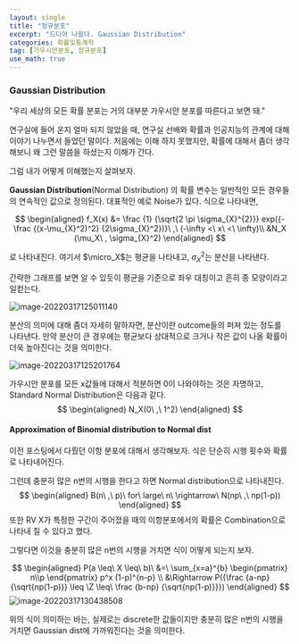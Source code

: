 ```yaml
---
layout: single
title: "정규분포"
excerpt: "드디어 나왔다. Gaussian Distribution"
categories: 확률및통계학
tag: [가우시안분포, 정규분포]
use_math: true
---
```


### Gaussian Distribution

"우리 세상의 모든 확률 분포는 거의 대부분 가우시안 분포를 따른다고 보면 돼."

연구실에 들어 온지 얼마 되지 않았을 때, 연구실 선배와 확률과 인공지능의 관계에 대해 이야기 나누면서 들었던 말이다. 처음에는 이해 하지 못했지만, 확률에 대해서 좀더 생각해보니 왜 그런 말씀을 하셨는지 이해가 간다. 

그럼 내가 어떻게 이해했는지 살펴보자.



**Gaussian Distribution**(Normal Distribution) 의 확률 변수는 일반적인 모든 경우들의 연속적인 값으로 정의된다. 대표적인 예로 Noise가 있다. 식으로 나타내면,

$$
\begin{aligned}
f_X(x) &= \frac {1} {\sqrt{2 \pi \sigma_{X}^{2}}} exp({-\frac {(x-\mu_{X}^2)^2} {2\sigma_{X}^2})}\ ,\ (-\infty <\ x\ <\ \infty)\\
&N_X (\mu_X\ , \sigma_{X}^2)
\end{aligned}
$$

로 나타내진다. 여기서 $\micro_X$는 평균을 나타내고, $\sigma_{X}^2$는 분산을 나타낸다.

간략한 그래프를 보면 알 수 있듯이 평균을 기준으로 좌우 대칭이고 흔히 종 모양이라고 일컫는다.

![image-20220317125011140](https://raw.githubusercontent.com/kjw9899/kjw9899.github.io/master/kjw9899/kjw9899.github.io/assets/images/image-20220317125011140.png)

분산의 의미에 대해 좀더 자세히 말하자면, 분산이란 outcome들의 퍼져 있는 정도를 나타낸다. 만약 분산이 큰 경우에는 평균보다 상대적으로 크거나 작은 값이 나올 확률이 더욱 높아진다는 것을 의미한다. 

![image-20220317125201764](https://raw.githubusercontent.com/kjw9899/kjw9899.github.io/master/kjw9899/kjw9899.github.io/assets/images/image-20220317125201764.png)

가우시안 분포를 모든 x값들에 대해서 적분하면 0이 나와야하는 것은 자명하고, Standard Normal Distribution은 다음과 같다.
$$
\begin{aligned}
N_X(0\ ,\ 1^2)
\end{aligned}
$$


#### Approximation of Binomial distribution to Normal dist



이전 포스팅에서 다뤘던 이항 분포에 대해서 생각해보자. 식은 단순히 시행 횟수와 확률로 나타내어진다.

그런데 충분히 많은 n번의 시행을 한다고 하면 Normal distribution으로 나타내진다.
$$
\begin{aligned}
B(n\ ,\ p)\ for\ large\ n\ \rightarrow\ N(np\ ,\ np(1-p))
\end{aligned}
$$
또한 RV X가 특정한 구간이 주어졌을 때의 이항분포에서의 확률은 Combination으로 나타내 질 수 있다고 했다.

그렇다면 이것을 충분히 많은 n번의 시행을 거치면 식이 어떻게 되는지 보자.


$$
\begin{aligned}
P(a \leq\ X \leq\ b)\ &=\ \sum_{x=a}^{b} \begin{pmatrix} n\\p \end{pmatrix} p^x (1-p)^{n-p} \\
&\Rightarrow P({\frac {a-np} {\sqrt{np(1-p)}} \leq \Z \leq\ \frac {b-np} {\sqrt{np(1-p)}}})
\end{aligned}
$$
![image-20220317130438508](https://raw.githubusercontent.com/kjw9899/kjw9899.github.io/master/kjw9899/kjw9899.github.io/assets/images/image-20220317130438508.png)



위의 식이 의미하는 바는, 실제로는 discrete한 값들이지만 충분히 많은 n번의 시행을 거치면 Gaussian dist에 가까워진다는 것을 의미한다.





















